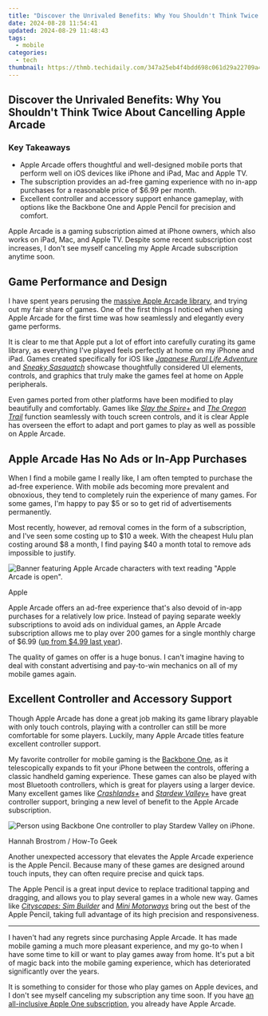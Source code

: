 ```yaml
---
title: "Discover the Unrivaled Benefits: Why You Shouldn't Think Twice About Cancelling Apple Arcade"
date: 2024-08-28 11:54:41
updated: 2024-08-29 11:48:43
tags:
  - mobile
categories:
  - tech
thumbnail: https://thmb.techidaily.com/347a25eb4f4bdd698c061d29a22709a4fba3cca9fc17f4dc1dd558be67ab5c6f.jpg
---
```


## Discover the Unrivaled Benefits: Why You Shouldn't Think Twice About Cancelling Apple Arcade

### Key Takeaways

* Apple Arcade offers thoughtful and well-designed mobile ports that perform well on iOS devices like iPhone and iPad, Mac and Apple TV.
* The subscription provides an ad-free gaming experience with no in-app purchases for a reasonable price of $6.99 per month.
* Excellent controller and accessory support enhance gameplay, with options like the Backbone One and Apple Pencil for precision and comfort.

 Apple Arcade is a gaming subscription aimed at iPhone owners, which also works on iPad, Mac, and Apple TV. Despite some recent subscription cost increases, I don't see myself canceling my Apple Arcade subscription anytime soon.

##  Game Performance and Design

 I have spent years perusing the [massive Apple Arcade library](https://blog-min.techidaily.com/how-to-recover-deleted-photos-from-android-gallery-app-on-c51-by-stellar-photo-recovery-android-mobile-photo-recover/), and trying out my fair share of games. One of the first things I noticed when using Apple Arcade for the first time was how seamlessly and elegantly every game performs.

 It is clear to me that Apple put a lot of effort into carefully curating its game library, as everything I've played feels perfectly at home on my iPhone and iPad. Games created specifically for iOS like _[Japanese Rural Life Adventure](https://apps.apple.com/us/app/japanese-rural-life-adventure/id1634749545)_ and _[Sneaky Sasquatch](https://apps.apple.com/us/app/sneaky-sasquatch/id1098342019)_ showcase thoughtfully considered UI elements, controls, and graphics that truly make the games feel at home on Apple peripherals.

 Even games ported from other platforms have been modified to play beautifully and comfortably. Games like _[Slay the Spire](https://www.google.com/url?sa=t&source=web&rct=j&opi=89978449&url=https://apps.apple.com/us/app/slay-the-spire/id6448808007&ved=2ahUKEwiqzNnx2ZCHAxVkm4kEHUtuCfUQFnoECBQQAQ&usg=AOvVaw1vNKqufMrwQfyig0YpIhdK)_[_+_](https://apps.apple.com/us/app/slay-the-spire/id6448808007) and _[The Oregon Trail](https://apps.apple.com/us/app/the-oregon-trail/id1502228492)_ function seamlessly with touch screen controls, and it is clear Apple has overseen the effort to adapt and port games to play as well as possible on Apple Arcade.

##  Apple Arcade Has No Ads or In-App Purchases

 When I find a mobile game I really like, I am often tempted to purchase the ad-free experience. With mobile ads becoming more prevalent and obnoxious, they tend to completely ruin the experience of many games. For some games, I'm happy to pay $5 or so to get rid of advertisements permanently.

 Most recently, however, ad removal comes in the form of a subscription, and I've seen some costing up to $10 a week. With the cheapest Hulu plan costing around $8 a month, I find paying $40 a month total to remove ads impossible to justify.

![Banner featuring Apple Arcade characters with text reading "Apple Arcade is open".](https://static1.howtogeekimages.com/wordpress/wp-content/uploads/2024/07/apple-arcade-new-games-hero_big-jpg-large_2x.jpg) 

Apple

 Apple Arcade offers an ad-free experience that's also devoid of in-app purchases for a relatively low price. Instead of paying separate weekly subscriptions to avoid ads on individual games, an Apple Arcade subscription allows me to play over 200 games for a single monthly charge of $6.99 ([up from $4.99 last year](https://tech-savvy.techidaily.com/guarding-authenticity-openais-anti-cheat-for-gpt-text-generation/)).

 The quality of games on offer is a huge bonus. I can't imagine having to deal with constant advertising and pay-to-win mechanics on all of my mobile games again.

##  Excellent Controller and Accessory Support

 Though Apple Arcade has done a great job making its game library playable with only touch controls, playing with a controller can still be more comfortable for some players. Luckily, many Apple Arcade titles feature excellent controller support.

 My favorite controller for mobile gaming is the [Backbone One](https://android-unlock.techidaily.com/in-2024-how-to-remove-or-bypass-knox-enrollment-service-on-oppo-find-x7-ultra-by-drfone-android/), as it telescopically expands to fit your iPhone between the controls, offering a classic handheld gaming experience. These games can also be played with most Bluetooth controllers, which is great for players using a larger device. Many excellent games like _[Crashlands+](https://apps.apple.com/us/app/crashlands/id1582683689)_ and _[Stardew Valley+](https://apps.apple.com/us/app/stardew-valley/id6449264810)_ have great controller support, bringing a new level of benefit to the Apple Arcade subscription.

![Person using Backbone One controller to play Stardew Valley on iPhone.](https://static1.howtogeekimages.com/wordpress/wp-content/uploads/2024/07/img_1176.jpeg) 

Hannah Brostrom / How-To Geek

 Another unexpected accessory that elevates the Apple Arcade experience is the Apple Pencil. Because many of these games are designed around touch inputs, they can often require precise and quick taps.

 The Apple Pencil is a great input device to replace traditional tapping and dragging, and allows you to play several games in a whole new way. Games like _[Cityscapes: Sim Builder](https://apps.apple.com/us/app/cityscapes-sim-builder/id1631153096)_ and _[Mini Motorways](https://apps.apple.com/us/app/mini-motorways/id1453901000)_ bring out the best of the Apple Pencil, taking full advantage of its high precision and responsiveness.

---

 I haven't had any regrets since purchasing Apple Arcade. It has made mobile gaming a much more pleasant experience, and my go-to when I have some time to kill or want to play games away from home. It's put a bit of magic back into the mobile gaming experience, which has deteriorated significantly over the years.

 It is something to consider for those who play games on Apple devices, and I don't see myself canceling my subscription any time soon. If you have [an all-inclusive Apple One subscription](https://facebook-record-videos.techidaily.com/new-10-visionary-beauty-experts-leading-online-trends-for-2024/), you already have Apple Arcade.

<ins class="adsbygoogle"
     style="display:block"
     data-ad-format="autorelaxed"
     data-ad-client="ca-pub-7571918770474297"
     data-ad-slot="1223367746"></ins>



<ins class="adsbygoogle"
     style="display:block"
     data-ad-client="ca-pub-7571918770474297"
     data-ad-slot="8358498916"
     data-ad-format="auto"
     data-full-width-responsive="true"></ins>
